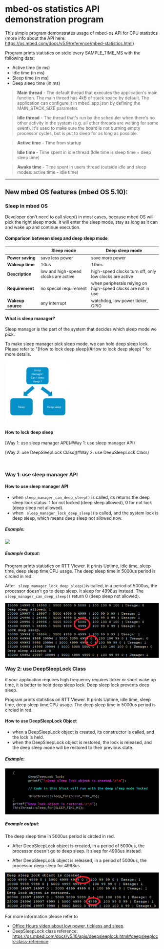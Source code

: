 # mbed-os statistics API demonstration program

This simple program demonstrates usage of mbed-os API for CPU statistics (more info about the API here: https://os.mbed.com/docs/v5.9/reference/mbed-statistics.html)

Program prints statistics on stdio every SAMPLE_TIME_MS with the following data:
- Active time (in ms)
- Idle time (in ms)
- Sleep time (in ms)
- Deep sleep time (in ms)

>**Main thread** - The default thread that executes the application's main function. The main thread has 4kB of stack space by default. The application can configure it in mbed_app.json by defining the MAIN_STACK_SIZE parameter.

>**Idle thread** - The thread that's run by the scheduler when there's no other activity in the system (e.g. all other threads are waiting for some event). It's used to make sure the board is not burning empty processor cycles, but is put to sleep for as long as possible.

>**Active time** - Time from startup

>**Idle time** - Time spent in idle thread (Idle time is sleep time + deep sleep time)

>**Awake time** - Time spent in users thread (outside idle and sleep modes: active time - idle time)

****

## New mbed OS features (mbed OS 5.10):



### Sleep in mbed OS

Developer don't need to call sleep() in most cases, because mbed OS will pick the right sleep mode. it will enter the sleep mode, stay as long as it can and wake up and continue execution.

#### Comparison between sleep and deep sleep mode

|                   | Sleep mode                           | Deep sleep mode                                              |
| ----------------- | ------------------------------------ | ------------------------------------------------------------ |
| **Power saving**  | save less power                      | save more power                                              |
| **Wakeup time**   | 10us                                 | 10ms                                                         |
| **Description**   | low and high-speed clocks are active | high-speed clocks turn off, only low clocks are active       |
| **Requirement**   | no special requirement               | when peripherals relying on high-speed clocks are not in use |
| **Wakeup source** | any interrupt                        | watchdog, low power ticker, GPIO                             |



#### What is sleep manager?

Sleep manager is the part of the system that decides which sleep mode we pick. 

To make sleep manager pick sleep mode, we can hold deep sleep lock. Please refer to "[How to lock deep sleep](#How to lock deep sleep) " for more details.

![](./Image/sleep_manager.PNG)



#### How to lock deep sleep

[Way 1: use sleep manager API](#Way 1: use sleep manager API)

[Way 2: use DeepSleepLock Class](#Way 2: use DeepSleepLock Class)

​	

### Way 1: use sleep manager API

#### How to use sleep manager API

- when  `sleep_manager_can_deep_sleep()` is called, its returns the deep sleep lock status. 1 for not locked (deep sleep allowed), 0 for not lock (deep sleep not allowed).
- when ` sleep_manager_lock_deep_sleep()`is called, and the system lock is deep sleep, which means deep sleep not allowed now.

##### Example: 

![](.Image/how_to_use_sleep_manager_API.PNG)

##### Example Output:

Program prints statistics on RTT Viewer. It prints Uptime, idle time, sleep time, deep sleep time,CPU usage. The deep sleep time in 5000us period is circled in red.

After ` sleep_manager_lock_deep_sleep()`is called, in a period of 5000us, the processor doesn't go to deep sleep. It sleep for 4998us instead. The `sleep_manager_can_deep_sleep()` return 0 (deep sleep not allowed).

![](./Image/sleep_manager_test_highlight.png)

### Way 2: use DeepSleepLock Class

if your application requires high frequency requires ticker or short wake up time, it is better to hold deep sleep lock. Deep sleep lock prevents deep sleep.

Program prints statistics on RTT Viewer. It prints Uptime, idle time, sleep time, deep sleep time,CPU usage. The deep sleep time in 5000us period is circled in red.

#### How to use DeepSleepLock Object

- when a DeepSleepLock object is created, its constructor is called, and the lock is held.
- when the DeepSleepLock object is restored, the lock is released, and the deep sleep mode will be restored to their previous state.

##### Example: 



![how_to_lock_deep_sleep](./Image/how_to_use_deep_sleep_lock_object.PNG)

##### Example output: 

The deep sleep time in 5000us period is circled in red.

- After DeepSleepLock object is created, in a period of 5000us, the processor doesn't go to deep sleep. It sleep for 4998us instead.


- After DeepSleepLock object is released, in a period of 5000us, the processor deep sleep for 4998us 

![](./Image/deep_sleep_lock_object_highlight.png)

For more information please refer to 

- [Office Hours video about low power, tickless and sleep](https://www.youtube.com/watch?v=OFfOlBaegdg).
- DeepSleepLock class reference: https://os.mbed.com/docs/v5.10/apis/deepsleeplock.html#deepsleeplock-class-reference

